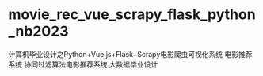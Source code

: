 # movie_rec_vue_scrapy_flask_python_nb2023
计算机毕业设计之Python+Vue.js+Flask+Scrapy电影爬虫可视化系统 电影推荐系统  协同过滤算法电影推荐系统 大数据毕业设计
